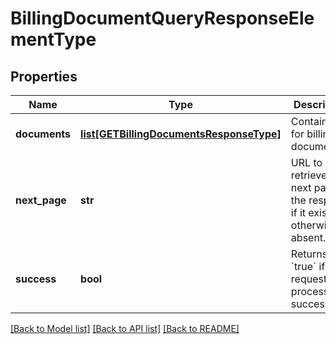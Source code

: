 # BillingDocumentQueryResponseElementType

## Properties
Name | Type | Description | Notes
------------ | ------------- | ------------- | -------------
**documents** | [**list[GETBillingDocumentsResponseType]**](GETBillingDocumentsResponseType.md) | Container for billing documents.  | [optional] 
**next_page** | **str** | URL to retrieve the next page of the response if it exists; otherwise absent.  | [optional] 
**success** | **bool** | Returns &#x60;true&#x60; if the request was processed successfully. | [optional] 

[[Back to Model list]](../README.md#documentation-for-models) [[Back to API list]](../README.md#documentation-for-api-endpoints) [[Back to README]](../README.md)

